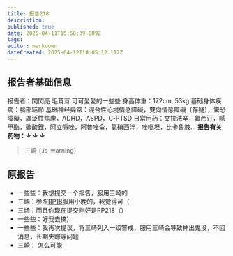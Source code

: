 ```yaml
---
title: 报告218
description: 
published: true
date: 2025-04-11T15:58:39.009Z
tags: 
editor: markdown
dateCreated: 2025-04-12T10:05:12.112Z
---
```


## 报告者基础信息
报告者：閃閃亮 毛茸茸 可可愛愛的一些些
身高体重：172cm, 53kg
基础身体疾病：腦部結節
基础神经异常：混合性心境情感障礙，雙向情感障礙（存疑），驚恐障礙，廣泛性焦慮，ADHD，ASPD，C-PTSD
日常用药：文拉法辛，氟西汀，哌甲酯，碳酸鋰，阿立哌唑，阿普唑侖，氯硝西泮，唑吡坦，比卡魯胺...
**报告有关药物：↓ ↓ ↓**
> 三崎
{.is-warning}


## 原报告
- 一些些：我想提交一个报告，服用三崎的
- 三烯：参照[RP18](/report/RP018)服用小晚的，我觉得可（
- 三烯：而且你现在提交刚好是RP218（）
- 一些些：好我去搞）
- 一些些：我再次提议，将三崎列入一级警戒，服用三崎会导致神出鬼没，不回消息，长期失踪等问题
- 三崎： 怎么可能